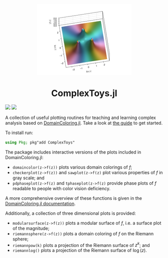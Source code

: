 <div align="center">
  <img src="docs/src/assets/logo.png" width=300 />
  <h1>ComplexToys.jl</h1>
</div>
<p>
  <a href="https://eprovst.github.io/ComplexToys.jl/stable/">
    <img src="https://img.shields.io/badge/docs-stable-green.svg"/></a>
  <a href="https://eprovst.github.io/ComplexToys.jl/dev/">
    <img src="https://img.shields.io/badge/docs-dev-blue.svg"/></a>
</p>

A collection of useful plotting routines for teaching and learning complex
analysis based on [DomainColoring.jl](https://eprovst.github.io/DomainColoring.jl).
Take a look at [the guide](https://eprovst.github.io/ComplexToys.jl/dev/guide/)
to get started.

To install run:
```julia
using Pkg; pkg"add ComplexToys"
```

The package includes interactive versions of the plots included in DomainColoring.jl:
- `domaincolor(z->f(z))` plots various domain colorings of $f$;
- `checkerplot(z->f(z))` and `sawplot(z->f(z)` plot various properties of $f$ in gray scale; and
- `pdphaseplot(z->f(z)` and `tphaseplot(z->f(z)` provide phase plots of $f$ readable to people with color vision deficiency.

A more comprehensive overview of these functions is given in the [DomainColoring.jl documentation](https://eprovst.github.io/DomainColoring.jl).

Additionally, a collection of three dimensional plots is provided:
- `modularsurface(z->f(z))` plots a modular surface of $f$, i.e. a surface plot of the magnitude;
- `riemannsphere(z->f(z))` plots a domain coloring of $f$ on the Riemann sphere;
- `riemannpow(k)` plots a projection of the Riemann surface of $z^k$; and
- `riemannlog()` plots a projection of the Riemann surface of $\log(z)$.

